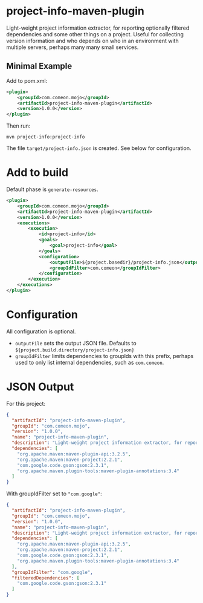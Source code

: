 # project-info-maven-plugin

Light-weight project information extractor, for reporting optionally filtered dependencies and some other things on a project. Useful for collecting version information and who depends on who in an environment with multiple servers, perhaps many many small services.

## Minimal Example

Add to pom.xml:

```xml
<plugin>
    <groupId>com.comeon.mojo</groupId>
    <artifactId>project-info-maven-plugin</artifactId>
    <version>1.0.0</version>
</plugin>
```

Then run:

    mvn project-info:project-info

The file `target/project-info.json` is created. See below for configuration.

# Add to build

Default phase is `generate-resources`.

```xml
<plugin>
	<groupId>com.comeon.mojo</groupId>
	<artifactId>project-info-maven-plugin</artifactId>
	<version>1.0.0</version>
    <executions>
        <execution>
            <id>project-info</id>
            <goals>
                <goal>project-info</goal>
            </goals>
            <configuration>
                <outputFile>${project.basedir}/project-info.json</outputFile>
                <groupIdFilter>com.comeon</groupIdFilter>
            </configuration>
        </execution>
    </executions>
</plugin>
```

# Configuration

All configuration is optional.

* `outputFile` sets the output JSON file. Defaults to `${project.build.directory/project-info.json}`
* `groupIdFilter` limits dependencies to groupIds with this prefix, perhaps used to only list internal dependencies, such as `com.comeon`.

# JSON Output

For this project:

```json
{
  "artifactId": "project-info-maven-plugin",
  "groupId": "com.comeon.mojo",
  "version": "1.0.0",
  "name": "project-info-maven-plugin",
  "description": "Light-weight project information extractor, for reporting optionally filtered dependencies and some other things on a project. Useful for collecting version information and who depends on who in an environment with multiple servers, perhaps many many small services.",
  "dependencies": [
    "org.apache.maven:maven-plugin-api:3.2.5",
    "org.apache.maven:maven-project:2.2.1",
    "com.google.code.gson:gson:2.3.1",
    "org.apache.maven.plugin-tools:maven-plugin-annotations:3.4"
  ]
}
```

With groupIdFilter set to `"com.google"`:

```json
{
  "artifactId": "project-info-maven-plugin",
  "groupId": "com.comeon.mojo",
  "version": "1.0.0",
  "name": "project-info-maven-plugin",
  "description": "Light-weight project information extractor, for reporting optionally filtered dependencies and some other things on a project. Useful for collecting version information and who depends on who in an environment with multiple servers, perhaps many many small services.",
  "dependencies": [
    "org.apache.maven:maven-plugin-api:3.2.5",
    "org.apache.maven:maven-project:2.2.1",
    "com.google.code.gson:gson:2.3.1",
    "org.apache.maven.plugin-tools:maven-plugin-annotations:3.4"
  ],
  "groupIdFilter": "com.google",
  "filteredDependencies": [
    "com.google.code.gson:gson:2.3.1"
  ]
}
```
